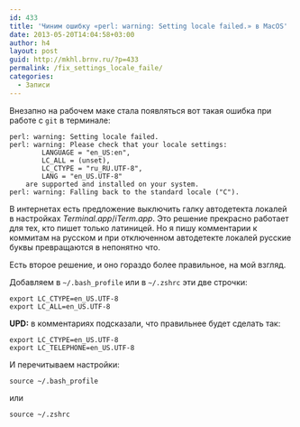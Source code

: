 ```yaml
---
id: 433
title: 'Чиним ошибку «perl: warning: Setting locale failed.» в MacOS'
date: 2013-05-20T14:04:58+03:00
author: h4
layout: post
guid: http://mkhl.brnv.ru/?p=433
permalink: /fix_settings_locale_faile/
categories:
  - Записи
---
```

Внезапно на рабочем маке стала появляться вот такая ошибка при работе с `git` в терминале:

    perl: warning: Setting locale failed.
    perl: warning: Please check that your locale settings:
            LANGUAGE = "en_US:en",
            LC_ALL = (unset),
            LC_CTYPE = "ru_RU.UTF-8",
            LANG = "en_US.UTF-8"
        are supported and installed on your system.
    perl: warning: Falling back to the standard locale ("C").
    

В интернетах есть предложение выключить галку автодетекта локалей в настройках _Terminal.app_/_iTerm.app_. Это решение прекрасно работает для тех, кто пишет только латиницей. Но я пишу комментарии к коммитам на русском и при отключенном автодетекте локалей русские буквы превращаются в непонятно что.

Есть второе решение, и оно гораздо более правильное, на мой взгляд.

Добавляем в `~/.bash_profile` или в `~/.zshrc` эти две строчки:

    export LC_CTYPE=en_US.UTF-8
    export LC_ALL=en_US.UTF-8
    

**UPD:** в комментариях подсказали, что правильнее будет сделать так:

    export LC_CTYPE=en_US.UTF-8
    export LC_TELEPHONE=en_US.UTF-8
    

И перечитываем настройки:

    source ~/.bash_profile
    

или

    source ~/.zshrc